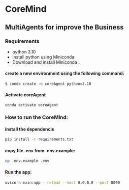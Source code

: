 # CoreMind

## MultiAgents for improve the Business 

### Requirements
* python 3.10 
* install python using Miniconda
* Download and install Miniconda .

#### create a new environment using the following command:
```
$ conda create -n coreAgent python=3.10
```
#### Activate coreAgent
```
conda activate coreAgent
```
### How to run the  CoreMind:

#### install the dependencis
```bash
pip install -r requirements.txt
```
#### copy file .env from .env.example:
```bash
cp .env.example .env
```

#### Run the app:
```bash
uvicorn main:app --reload --host 0.0.0.0 --port 8000
```
